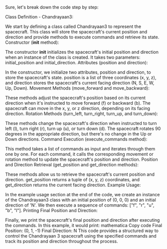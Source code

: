 Sure, let's break down the code step by step:

Class Definition - Chandrayaan3:

We start by defining a class called Chandrayaan3 to represent the spacecraft. This class will store the spacecraft's current position and direction and provide methods to execute commands and retrieve its state.
Constructor (__init__ method):

The constructor __init__ initializes the spacecraft's initial position and direction when an instance of the class is created. It takes two parameters: initial_position and initial_direction.
Attributes (position and direction):

In the constructor, we initialize two attributes, position and direction, to store the spacecraft's state. position is a list of three coordinates (x, y, z), and direction stores the spacecraft's current facing direction (N, S, E, W, Up, Down).
Movement Methods (move_forward and move_backward):

These methods adjust the spacecraft's position based on its current direction when it's instructed to move forward (f) or backward (b). The spacecraft can move in the x, y, or z direction, depending on its facing direction.
Rotation Methods (turn_left, turn_right, turn_up, and turn_down):

These methods change the spacecraft's direction when instructed to turn left (l), turn right (r), turn up (u), or turn down (d). The spacecraft rotates 90 degrees in the appropriate direction, but there's no change in the Up or Down directions.
Command Execution (execute_commands method):

This method takes a list of commands as input and iterates through them one by one. For each command, it calls the corresponding movement or rotation method to update the spacecraft's position and direction.
Position and Direction Retrieval (get_position and get_direction methods):

These methods allow us to retrieve the spacecraft's current position and direction. get_position returns a tuple of (x, y, z) coordinates, and get_direction returns the current facing direction.
Example Usage:

In the example usage section at the end of the code, we create an instance of the Chandrayaan3 class with an initial position of (0, 0, 0) and an initial direction of 'N'. We then execute a sequence of commands: ["f", "r", "u", "b", "l"].
Printing Final Position and Direction:

Finally, we print the spacecraft's final position and direction after executing the commands. In this example, it would print:
mathematica
Copy code
Final Position: (0, 1, -1)
Final Direction: N
This code provides a structured way to control the Chandrayaan 3 spacecraft using the specified commands and track its position and direction throughout the process.
